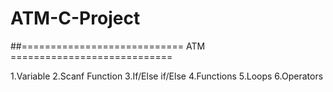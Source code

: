 # ATM-C-Project

##============================ ATM ============================

1.Variable
2.Scanf Function
3.If/Else if/Else
4.Functions
5.Loops
6.Operators
